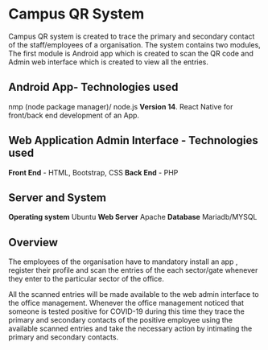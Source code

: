 # Campus QR System
Campus QR system is created to trace the primary and secondary contact of the staff/employees of a organisation. The system contains two modules,  The first module is Android app which is created to scan the QR code and Admin web interface which is created to view all the entries.

## Android App- Technologies used

nmp (node package manager)/ node.js **Version 14**.
React Native for front/back end development of an App.


##  Web Application Admin Interface - Technologies used
**Front End** - HTML, Bootstrap, CSS
**Back End** - PHP

## Server and System

**Operating system** Ubuntu 
**Web Server** Apache 
**Database** Mariadb/MYSQL

## Overview

The employees of the organisation have to mandatory install an app , register their profile and scan the entries of the each sector/gate whenever they enter to the particular sector of the office. 

All the scanned entries will be made available to the web admin interface to the office management. Whenever the office management noticed that someone is tested positive for COVID-19 during this time they trace the primary and secondary contacts of the positive employee using the available scanned entries and take the necessary action by intimating the primary and secondary contacts. 
